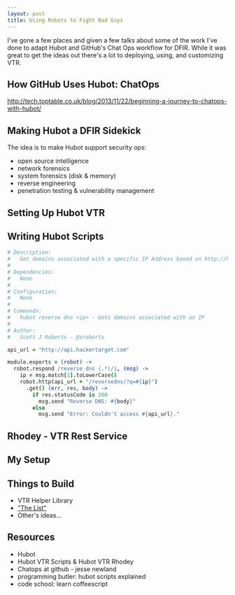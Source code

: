 ```yaml
---
layout: post
title: Using Robots to Fight Bad Guys
---
```


I've gone a few places and given a few talks about some of the work I've done to adapt Hubot and GitHub's Chat Ops workflow for DFIR. While it was great to get the ideas out there's a lot to deploying, using, and customizing VTR.

## How GitHub Uses Hubot: ChatOps
http://tech.toptable.co.uk/blog/2013/11/22/beginning-a-journey-to-chatops-with-hubot/

## Making Hubot a DFIR Sidekick
The idea is to make Hubot support security ops:
- open source intelligence
- network forensics
- system forensics (disk & memory)
- reverse engineering
- penetration testing & vulnerability management

## Setting Up Hubot VTR

## Writing Hubot Scripts

```coffeescript
# Description:
#   Get domains associated with a specific IP Address based on http://hackertarget.com/reverse-dns-lookup/
#
# Dependencies:
#   None
#
# Configuration:
#   None
#
# Commands:
#   hubot reverse dns <ip> - Gets domains associated with an IP
#
# Author:
#   Scott J Roberts - @sroberts

api_url = "http://api.hackertarget.com"

module.exports = (robot) ->
  robot.respond /reverse dns (.*)/i, (msg) ->
    ip = msg.match[1].toLowerCase()
    robot.http(api_url + "/reversedns/?q=#{ip}")
      .get() (err, res, body) ->
        if res.statusCode is 200
          msg.send "Reverse DNS: #{body}"
        else
          msg.send "Error: Couldn't access #{api_url}."
```

## Rhodey - VTR Rest Service

## My Setup

## Things to Build
* VTR Helper Library
* ["The List"](https://gist.github.com/sroberts/f9ea3a774c585c094f15)
* Other's ideas...

## Resources
* Hubot
* Hubot VTR Scripts & Hubot VTR Rhodey
* Chatops at github - jesse newland
* programming butler: hubot scripts explained
* code school: learn coffeescript